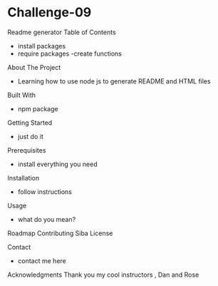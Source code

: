 # Challenge-09
Readme generator
Table of Contents
- install packages
- require packages
-create functions

About The Project
- Learning how to use node js to generate README and HTML files


Built With
- npm package


Getting Started
- just do it

Prerequisites

- install everything you need 

Installation
- follow instructions

Usage
- what do you mean?

Roadmap
Contributing
Siba
License

Contact
- contact me here

Acknowledgments
Thank you my cool instructors , Dan and Rose
